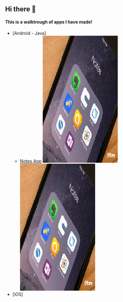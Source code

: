 ## Hi there 👋

#### This is a walktrough of apps I have made!

* [Android - Java]
  * [Notes App](www.github.com/RodeoGithub/Note-Keeper)
  ![Notes App Image 1](/Images/Notes-App/image-1(1).png) ![Notes App Image 2](/Images/Notes-App/image-1(1).png)
* [iOS]



<!--
**RodeoGithub/RodeoGithub** is a ✨ _special_ ✨ repository because its `README.md` (this file) appears on your GitHub profile.

Here are some ideas to get you started:

- 🔭 I’m currently working on ...
- 🌱 I’m currently learning ...
- 👯 I’m looking to collaborate on ...
- 🤔 I’m looking for help with ...
- 💬 Ask me about ...
- 📫 How to reach me: ...
- 😄 Pronouns: ...
- ⚡ Fun fact: ...
-->
